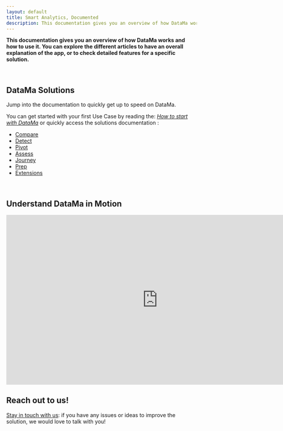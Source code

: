 ```yaml
---
layout: default
title: Smart Analytics, Documented
description: This documentation gives you an overview of how DataMa works and how to use it. You can explore the different articles to get an overall explanation of the app, or to check detailed features for a specific solution.
---
```


**This documentation gives you an overview of how DataMa works and how to use it. You can explore the different articles to have an overall explanation of the app, or to check detailed features for a specific solution.**

<br>

## DataMa Solutions 

Jump into the documentation to quickly get up to speed on DataMa.

You can get started with your first Use Case by reading the: <i>[How to start with DataMa]({{site.url}}/{{site.baseurl}}/core_app/new/tutorial/first_use.html)</i> or quickly access the solutions documentation : 

- [Compare]({{site.url}}/{{site.baseurl}}/core_app/new/compare/compare.html)
- [Detect]({{site.url}}/{{site.baseurl}}/core_app/new/detect/detect.html)
- [Pivot]({{site.url}}/{{site.baseurl}}/core_app/new/pivot/pivot.html)
- [Assess]({{site.url}}/{{site.baseurl}}/core_app/new/assess/assess.html)
- [Journey]({{site.url}}/{{site.baseurl}}/core_app/new/journey/journey.html)
- [Prep]({{site.url}}/{{site.baseurl}}/core_app/new/prep/prep.html)
- [Extensions]({{site.url}}/{{site.baseurl}}/core_app/new/integration/integrations.html)


<br>

## Understand DataMa in Motion 

<iframe width="800" height="450" src="https://www.youtube.com/embed/JTZAJJUR9xc" frameborder="0" allow="accelerometer; autoplay; encrypted-media; gyroscope; picture-in-picture" allowfullscreen></iframe>

<br>

## Reach out to us!

[Stay in touch with us](https://DataMa.io/lets-talk/): if you have any issues or ideas to improve the solution, we would love to talk with you!

<br>